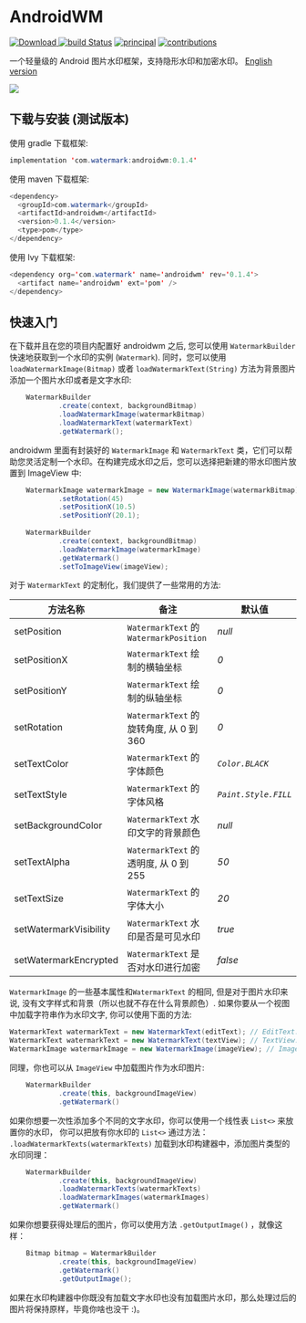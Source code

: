 # AndroidWM 
 [ ![Download](https://api.bintray.com/packages/galaxyrockets/AndroidWM/androidwm/images/download.svg) ](https://bintray.com/galaxyrockets/AndroidWM/androidwm/_latestVersion) [![build Status](https://travis-ci.org/GalaxyRockets/AndroidWM.svg?branch=master)](https://travis-ci.org/GalaxyRockets/AndroidWM) [![principal](https://img.shields.io/badge/principal-huangyz0918-yellow.svg)](https://github.com/huangyz0918) [![contributions](https://img.shields.io/badge/contributions-welcome-green.svg)](https://github.com/GalaxyRockets/AndroidWM)

一个轻量级的 Android 图片水印框架，支持隐形水印和加密水印。 [English version](./README.md)

![](https://i.loli.net/2018/09/01/5b8a70f72a223.png)

## 下载与安装 (测试版本)

使用 gradle 下载框架:

```java
implementation 'com.watermark:androidwm:0.1.4'
```

使用 maven 下载框架:

```java
<dependency>
  <groupId>com.watermark</groupId>
  <artifactId>androidwm</artifactId>
  <version>0.1.4</version>
  <type>pom</type>
</dependency>
```

使用 lvy 下载框架:

```java
<dependency org='com.watermark' name='androidwm' rev='0.1.4'>
  <artifact name='androidwm' ext='pom' />
</dependency>
```

## 快速入门
在下载并且在您的项目内配置好 androidwm 之后, 您可以使用 `WatermarkBuilder` 快速地获取到一个水印的实例 (`Watermark`).
同时，您可以使用 `loadWatermarkImage(Bitmap)` 或者 `loadWatermarkText(String)` 方法为背景图片添加一个图片水印或者是文字水印:

```java
    WatermarkBuilder
            .create(context, backgroundBitmap)
            .loadWatermarkImage(watermarkBitmap)
            .loadWatermarkText(watermarkText)
            .getWatermark();
```

androidwm 里面有封装好的 `WatermarkImage` 和 `WatermarkText` 类，它们可以帮助您灵活定制一个水印。在构建完成水印之后，您可以选择把新建的带水印图片放置到 ImageView 中:

```java
    WatermarkImage watermarkImage = new WatermarkImage(watermarkBitmap)
            .setRotation(45)
            .setPositionX(10.5)
            .setPositionY(20.1);
            
    WatermarkBuilder
            .create(context, backgroundBitmap)
            .loadWatermarkImage(watermarkImage)
            .getWatermark()
            .setToImageView(imageView);
```

对于 `WatermarkText` 的定制化，我们提供了一些常用的方法:


|   __方法名称__  | __备注__ | __默认值__ |
| ------------- | ------------- | ------------- |
| setPosition  |    `WatermarkText` 的 `WatermarkPosition` | _null_ |
| setPositionX  |  `WatermarkText` 绘制的横轴坐标  | _0_  |
| setPositionY  |  `WatermarkText` 绘制的纵轴坐标 | _0_ |
| setRotation  |  `WatermarkText` 的旋转角度, 从 0 到 360 | _0_  |
| setTextColor   |   `WatermarkText` 的字体颜色 | _`Color.BLACK`_  |
| setTextStyle    |   `WatermarkText` 的字体风格 | _`Paint.Style.FILL`_  |
| setBackgroundColor   |  `WatermarkText` 水印文字的背景颜色 | _null_  |
| setTextAlpha   |   `WatermarkText` 的透明度, 从 0 到 255 | _50_  |
| setTextSize  |  `WatermarkText` 的字体大小 | _20_   |
| setWatermarkVisibility  |  `WatermarkText` 水印是否是可见水印 | _true_   |
| setWatermarkEncrypted  | `WatermarkText` 是否对水印进行加密| _false_   |

`WatermarkImage` 的一些基本属性和`WatermarkText` 的相同, 但是对于图片水印来说, 没有文字样式和背景（所以也就不存在什么背景颜色）. 如果你要从一个视图中加载字符串作为水印文字, 你可以使用下面的方法:

```java
WatermarkText watermarkText = new WatermarkText(editText); // EditText.
WatermarkText watermarkText = new WatermarkText(textView); // TextView.
WatermarkImage watermarkImage = new WatermarkImage(imageView); // ImageView.
```
同理，你也可以从 `ImageView` 中加载图片作为水印图片:

```java
    WatermarkBuilder
            .create(this, backgroundImageView)
            .getWatermark()

```

如果你想要一次性添加多个不同的文字水印，你可以使用一个线性表 `List<>` 来放置你的水印， 你可以把放有你水印的 `List<>` 通过方法： ` .loadWatermarkTexts(watermarkTexts)` 加载到水印构建器中，添加图片类型的水印同理：

```java
    WatermarkBuilder
            .create(this, backgroundImageView)
            .loadWatermarkTexts(watermarkTexts)
            .loadWatermarkImages(watermarkImages)
            .getWatermark()
```

如果你想要获得处理后的图片，你可以使用方法 `.getOutputImage()` ，就像这样：

```java
    Bitmap bitmap = WatermarkBuilder
            .create(this, backgroundImageView)
            .getWatermark()
            .getOutputImage();

```

如果在水印构建器中你既没有加载文字水印也没有加载图片水印，那么处理过后的图片将保持原样，毕竟你啥也没干 :)。

